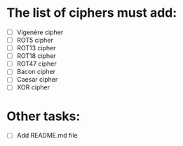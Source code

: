 # The list of ciphers must add:
- [ ] Vigenère cipher
- [ ] ROT5 cipher
- [ ] ROT13 cipher
- [ ] ROT18 cipher
- [ ] ROT47 cipher
- [ ] Bacon cipher
- [ ] Caesar cipher
- [ ] XOR cipher

# Other tasks:
- [ ] Add README.md file
